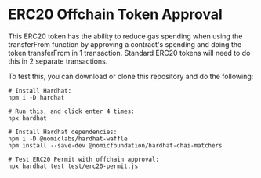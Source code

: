 # ERC20 Offchain Token Approval

This ERC20 token has the ability to reduce gas spending when using the transferFrom function by approving a contract's spending and doing the token transferFrom in 1 transaction. Standard ERC20 tokens will need to do this in 2 separate transactions.

To test this, you can download or clone this repository and do the following:

```shell
# Install Hardhat:
npm i -D hardhat

# Run this, and click enter 4 times:
npx hardhat

# Install Hardhat dependencies:
npm i -D @nomiclabs/hardhat-waffle
npm install --save-dev @nomicfoundation/hardhat-chai-matchers

# Test ERC20 Permit with offchain approval:
npx hardhat test test/erc20-permit.js
```
